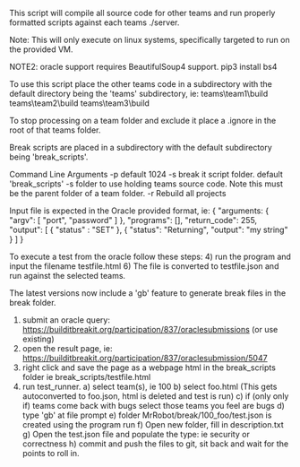 This script will compile all source code for other teams and run properly formatted 
scripts against each teams ./server. 

Note: This will only execute on linux systems, specifically targeted to run on the provided VM. 

NOTE2: oracle support requires BeautifulSoup4 support.  pip3 install bs4

To use this script place the other teams code in a subdirectory with the default directory 
being the 'teams' subdirectory, ie:
teams\team1\build
teams\team2\build
teams\team3\build

To stop processing on a team folder and exclude it place a .ignore in the root of that teams folder.

Break scripts are placed in a subdirectory with the default subdirectory being 'break_scripts'. 

Command Line Arguments
-p default 1024
-s break it script folder. default 'break_scripts'
-s folder to use holding teams source code. Note this must be the parent folder of a team folder.
-r Rebuild all projects 

Input file is expected in the Oracle provided format, ie:
{
    "arguments: {
        "argv": [ "port", "password" ]
    },
    "programs": [],
    "return_code": 255,
    "output": [
        { "status" : "SET" },
        {
            "status": "Returning",
            "output": "my string"
        }
    ]
}

To execute a test from the oracle follow these steps:
4) run the program and input the filename testfile.html
6) The file is converted to testfile.json and run against the selected teams.

The latest versions now include a 'gb' feature to generate break files in the break folder.

1) submit an oracle query: https://builditbreakit.org/participation/837/oraclesubmissions (or use existing)
2) open the result page, ie: https://builditbreakit.org/participation/837/oraclesubmission/5047
3) right click and save the page as a webpage html in the break_scripts folder ie break_scripts/testfile.html
4) run test_runner.
a) select team(s), ie 100
b) select foo.html (This gets autoconverted to foo.json, html is deleted and test is run)
c) if (only only if) teams come back with bugs select those teams you feel are bugs
d) type 'gb' at file prompt
e) folder MrRobot/break/100_foo/test.json is created using the program run
f) Open new folder, fill in description.txt
g) Open the test.json file and populate the type: ie security or correctness
h) commit and push the files to git, sit back and wait for the points to roll in.


